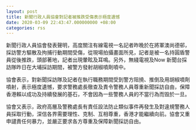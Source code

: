 ```yaml
---
layout: post
title: 新聞行政人員協會對記者被推跌受傷表示極度遺憾
date: 2020-03-09 22:43:47.000000000 +08:00
categories: rss
---
```


新聞行政人員協會發表聲明，高度關注有線電視一名記者昨晚於在將軍澳尚德邨，採訪警方驅散及拘捕行動期間受傷，從現場拍攝畫面所見，記者是被一名持圓盾警員從後推跌，頭部著地，記者出現暈眩及耳鳴。另外，無綫電視及Now 新聞台採訪隊昨日在大埔採訪期間，被警方發射胡椒噴劑噴中。

協會表示，對新聞採訪隊及記者在執行職務期間受到警方阻撓、推倒及用胡椒噴劑噴射，表示極度遺憾，要求警務處長徹查及責令警務人員尊重新聞採訪自由，保障香港賴以成功及持續發展的基石，不會因為一些警務人員的不當行為而毁於一旦。

協會又表示，政府高層及警務處長有責任設法防止類似事件再發生及對違規警務人員採取行動，深信各界需要理性、克制、互相尊重，香港才能繼續向前。協會又重申譴責任何暴力，並嚴正要求各方尊重及保障新聞採訪自由。
